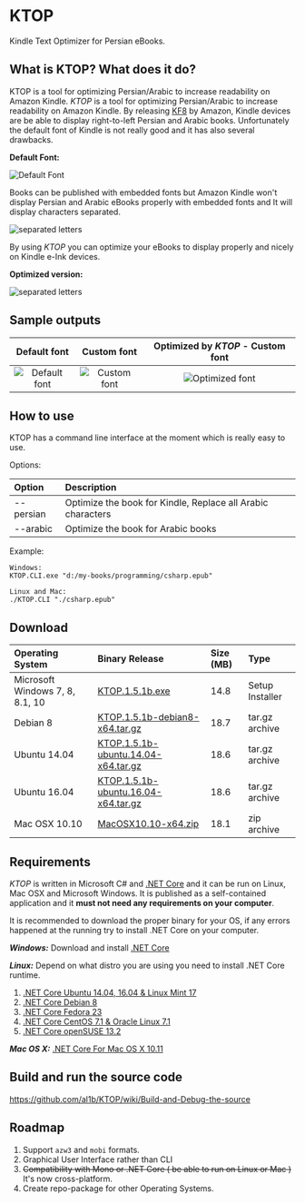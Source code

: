 # KTOP
Kindle Text Optimizer for Persian eBooks.


## What is KTOP? What does it do?

KTOP is a tool for optimizing Persian/Arabic to increase readability on Amazon Kindle.
*KTOP* is a tool for optimizing Persian/Arabic to increase readability on Amazon Kindle. By releasing [KF8](https://www.amazon.com/gp/feature.html?docId=1000729511) by Amazon, Kindle devices are be able to display right-to-left Persian and Arabic books. Unfortunately the default font of Kindle is not really good and it has also several drawbacks.

**Default Font:**


![Default Font](https://al1b.github.io/KTOP/kindle-default-font.jpg) 

Books can be published with embedded fonts but Amazon Kindle won't display Persian and Arabic eBooks properly with embedded fonts and It will display characters separated.


![separated letters](https://al1b.github.io/KTOP/kindle-seperated-persian-text.jpg) 

By using *KTOP* you can optimize your eBooks to display properly and nicely on Kindle e-Ink devices.

**Optimized version:**

![separated letters](https://al1b.github.io/KTOP/kindle-persian-text-optmized.jpg) 


## Sample outputs

| Default font        | Custom font           | Optimized by ***KTOP*** - Custom font  |
| :-------------: |:-------------:| :-----:|
|![Default font](https://al1b.github.io/KTOP/02-default-font.jpg)|![Custom font](https://al1b.github.io/KTOP/03-custom-font.jpg)|![Optimized font](https://al1b.github.io/KTOP/01-optimized.jpg)|


## How to use

KTOP has a command line interface at the moment which is really easy to use.

Options:

| Option       | Description          |
| :------------- |:-------------|
|--persian|Optimize the book for Kindle, Replace all Arabic characters|
|--arabic|Optimize the book for Arabic books|

Example:


```
Windows:
KTOP.CLI.exe "d:/my-books/programming/csharp.epub"

Linux and Mac:
./KTOP.CLI "./csharp.epub"
```

## Download
| Operating System       | Binary Release          | Size (MB)|Type         |
| :------------- |:-------------|:-------------|:-------------|
|Microsoft Windows 7, 8, 8.1, 10|[KTOP.1.5.1b.exe](https://github.com/al1b/KTOP/releases/download/v1.5.1b/KTOP.1.5.1b.exe)|14.8|Setup Installer|
|Debian 8|[KTOP.1.5.1b-debian8-x64.tar.gz](https://github.com/al1b/KTOP/releases/download/v1.5.1b/KTOP.1.5.1b-debian.8-x64.tar.gz)|18.7| tar.gz archive|
|Ubuntu 14.04|[KTOP.1.5.1b-ubuntu.14.04-x64.tar.gz](https://github.com/al1b/KTOP/releases/download/v1.5.1b/KTOP.1.5.1b-ubuntu.14.04-x64.tar.gz)|18.6| tar.gz archive|
|Ubuntu 16.04|[KTOP.1.5.1b-ubuntu.16.04-x64.tar.gz](https://github.com/al1b/KTOP/releases/download/v1.5.1b/KTOP.1.5.1b-ubuntu.16.04-x64.tar.gz)|18.6| tar.gz archive|
|Mac OSX 10.10|[MacOSX10.10-x64.zip](https://github.com/al1b/KTOP/releases/download/v1.5.1b/KTOP.1.5.1b-osx.10.10-x64.zip)|18.1| zip archive|


## Requirements

*KTOP* is written in Microsoft C# and [.NET Core](https://github.com/dotnet/core) and it can be run on Linux, Mac OSX and Microsoft Windows. It is published as a self-contained application and it **must not need any requirements on your computer**.

It is recommended to download the proper binary for your OS, if any errors happened at the running try to install .NET Core on your computer. 

***Windows:***
Download and install [.NET Core](https://go.microsoft.com/fwlink/?LinkID=809109)

***Linux:***
Depend on what distro you are using you need to install .NET Core runtime.

1. [.NET Core Ubuntu 14.04, 16.04 & Linux Mint 17](http://www.microsoft.com/net/core#ubuntu)
2. [.NET Core Debian 8](http://www.microsoft.com/net/core#debian)
3. [.NET Core Fedora 23](http://www.microsoft.com/net/core#fedora)
4. [.NET Core CentOS 7.1 & Oracle Linux 7.1](http://www.microsoft.com/net/core#centos)
5. [.NET Core openSUSE 13.2](http://www.microsoft.com/net/core#opensuse)

***Mac OS X:***
[.NET Core For Mac OS X 10.11](http://www.microsoft.com/net/core#macos)


## Build and run the source code

https://github.com/al1b/KTOP/wiki/Build-and-Debug-the-source


## Roadmap


1. Support `azw3` and `mobi` formats.
2. Graphical User Interface rather than CLI
3. ~~Compatibility with Mono or .NET Core ( be able to run on Linux or Mac )~~ It's now cross-platform.
4. Create repo-package for other Operating Systems.
